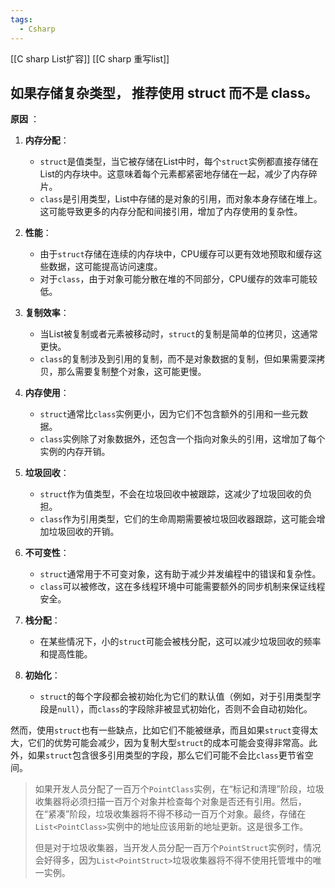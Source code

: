 ```yaml
---
tags:
  - Csharp
---
```

[[C sharp List扩容]]
[[C sharp 重写list]]

## 如果存储复杂类型， 推荐使用 struct 而不是 class。 

**原因** ： 

1. **内存分配**：
    
    - `struct`是值类型，当它被存储在List中时，每个`struct`实例都直接存储在List的内存块中。这意味着每个元素都紧密地存储在一起，减少了内存碎片。
    - `class`是引用类型，List中存储的是对象的引用，而对象本身存储在堆上。这可能导致更多的内存分配和间接引用，增加了内存使用的复杂性。
2. **性能**：
    
    - 由于`struct`存储在连续的内存块中，CPU缓存可以更有效地预取和缓存这些数据，这可能提高访问速度。
    - 对于`class`，由于对象可能分散在堆的不同部分，CPU缓存的效率可能较低。
3. **复制效率**：
    
    - 当List被复制或者元素被移动时，`struct`的复制是简单的位拷贝，这通常更快。
    - `class`的复制涉及到引用的复制，而不是对象数据的复制，但如果需要深拷贝，那么需要复制整个对象，这可能更慢。
4. **内存使用**：
    
    - `struct`通常比`class`实例更小，因为它们不包含额外的引用和一些元数据。
    - `class`实例除了对象数据外，还包含一个指向对象头的引用，这增加了每个实例的内存开销。
5. **垃圾回收**：
    
    - `struct`作为值类型，不会在垃圾回收中被跟踪，这减少了垃圾回收的负担。
    - `class`作为引用类型，它们的生命周期需要被垃圾回收器跟踪，这可能会增加垃圾回收的开销。
6. **不可变性**：
    
    - `struct`通常用于不可变对象，这有助于减少并发编程中的错误和复杂性。
    - `class`可以被修改，这在多线程环境中可能需要额外的同步机制来保证线程安全。
7. **栈分配**：
    
    - 在某些情况下，小的`struct`可能会被栈分配，这可以减少垃圾回收的频率和提高性能。
8. **初始化**：
    
    - `struct`的每个字段都会被初始化为它们的默认值（例如，对于引用类型字段是`null`），而`class`的字段除非被显式初始化，否则不会自动初始化。

然而，使用`struct`也有一些缺点，比如它们不能被继承，而且如果`struct`变得太大，它们的优势可能会减少，因为复制大型`struct`的成本可能会变得非常高。此外，如果`struct`包含很多引用类型的字段，那么它们可能不会比`class`更节省空间。


> 如果开发人员分配了一百万个`PointClass`实例，在“标记和清理”阶段，垃圾收集器将必须扫描一百万个对象并检查每个对象是否还有引用。然后，在“紧凑”阶段，垃圾收集器将不得不移动一百万个对象。最终，存储在`List<PointClass>`实例中的地址应该用新的地址更新。这是很多工作。
>
> 但是对于垃圾收集器，当开发人员分配一百万个`PointStruct`实例时，情况会好得多，因为`List<PointStruct>`垃圾收集器将不得不使用托管堆中的唯一实例。

